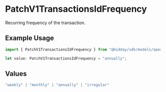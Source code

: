 # PatchV1TransactionsIdFrequency

Recurring frequency of the transaction.

## Example Usage

```typescript
import { PatchV1TransactionsIdFrequency } from "@midday/sdk/models/operations";

let value: PatchV1TransactionsIdFrequency = "annually";
```

## Values

```typescript
"weekly" | "monthly" | "annually" | "irregular"
```